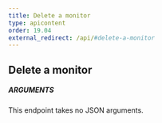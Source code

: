 ```yaml
---
title: Delete a monitor
type: apicontent
order: 19.04
external_redirect: /api/#delete-a-monitor
---
```


## Delete a monitor
##### ARGUMENTS

This endpoint takes no JSON arguments.
